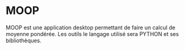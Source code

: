 # MOOP
MOOP est une application desktop permettant de faire un calcul de moyenne pondérée. Les outils le langage utilisé sera PYTHON et ses bibliothèques.
